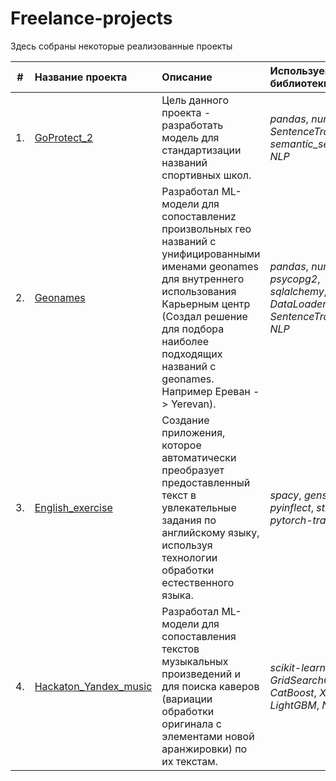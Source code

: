 # Freelance-projects
Здесь собраны некоторые реализованные проекты

| #    | Название проекта | Описание | Используемые библиотеки | 
| ---- | :---------------------- | :---------------------- | :---------------------- |
| 1.   | [GoProtect_2](GoProtect_2) | Цель данного проекта - разработать модель для стандартизации названий спортивных школ. | *pandas*, *numpy*, *SentenceTransformer*, *semantic_search*, *NLP*|
| 2.   | [Geonames](Geonames) |Разработал ML-модели для сопоставлениz произвольных гео названий с унифицированными именами geonames для внутреннего использования Карьерным центр (Создал решение для подбора наиболее подходящих названий с geonames. Например Ереван -> Yerevan). | *pandas*, *numpy*,*torch*, *psycopg2*, *sqlalchemy*, *DataLoader*, *SentenceTransformer*, *NLP* |
| 3.   | [English_exercise](English_exercise) | Создание приложения, которое автоматически преобразует предоставленный текст в увлекательные задания по английскому языку, используя технологии обработки естественного языка.| *spacy*, *gensim*, *pyinflect*, *streamlit*, *pytorch-transformers* |
| 4.   | [Hackaton_Yandex_music](Yandex_music) |Разработал ML-модели для сопоставления текстов музыкальных произведений и для поиска каверов (вариации обработки оригинала с элементами новой аранжировки) по их текстам. | *scikit-learn*, *GridSearchCV*, *CatBoost*, *XGBoost*, *LightGBM*, *NLP*|
